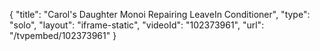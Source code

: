 {
    "title": "Carol's Daughter Monoi Repairing LeaveIn Conditioner",
    "type": "solo",
    "layout": "iframe-static",
    "videoId": "102373961",
    "url": "\/tvpembed\/102373961"
}